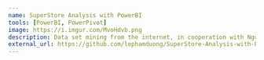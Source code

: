 ```yaml
---
name: SuperStore Analysis with PowerBI
tools: [PowerBI, PowerPivot]
image: https://i.imgur.com/MvoHdvb.png
description: Data set mining from the internet, in cooperation with Ngoc Tra My Nguyen.
external_url: https://github.com/lephamduong/SuperStore-Analysis-with-Power-BI-
---
```

